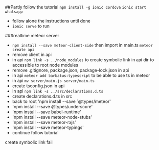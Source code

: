 ##Partly follow the tutorial
`npm install -g ionic cordova`
`ionic start whatsapp`
- follow alone the instructions until done
- `ionic serve` to run

###realtime meteor server
- `npm install --save meteor-client-side` then import in main.ts
`meteor create api`
- remove client in api
- in api `npm link -s ../node_modules` to create symbolic link in api dir to accessible to root node modules
- remove .gitignore, package.json, package-lock.json in api
- in api `meteor add barbatus:typescript` to be able to use ts in meteor
- in api `mv server/main.js server/main.ts`
- create tsconfig.json in api
- in api `npm link -s ../src/declarations.d.ts`
- create declarations.d.ts in src
- back to root 'npm install --save `@types/meteor'
- 'npm install --save @types/underscore'
- 'npm install --save babel-runtime'
- 'npm install --save meteor-node-stubs'
- 'npm install --save meteor-rxjs'
- 'npm install --save meteor-typings'
- continue follow tutorial

create symbolic link fail
